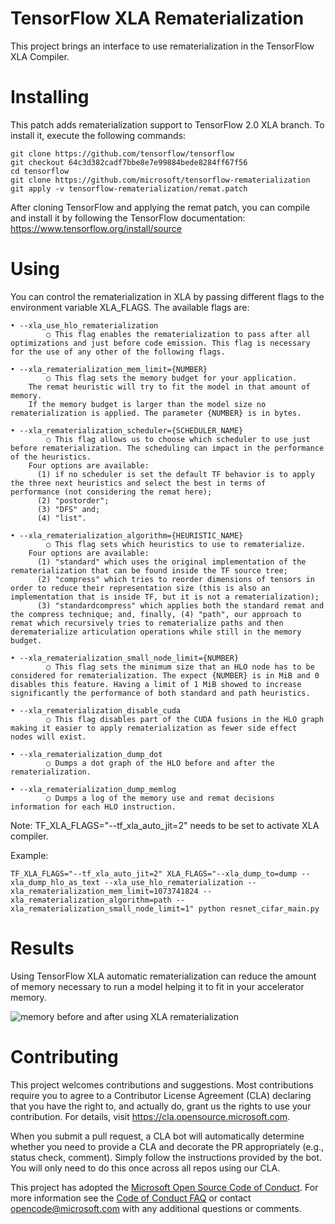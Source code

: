 # TensorFlow XLA Rematerialization

This project brings an interface to use rematerialization in the TensorFlow XLA Compiler.

# Installing

This patch adds rematerialization support to TensorFlow 2.0 XLA branch. To install it, execute the following commands:

```
git clone https://github.com/tensorflow/tensorflow
git checkout 64c3d382cadf7bbe8e7e99884bede8284ff67f56
cd tensorflow
git clone https://github.com/microsoft/tensorflow-rematerialization
git apply -v tensorflow-rematerialization/remat.patch
```

After cloning TensorFlow and applying the remat patch, you can compile and install it by following the TensorFlow documentation: https://www.tensorflow.org/install/source 

# Using

You can control the rematerialization in XLA by passing different flags to the environment variable XLA_FLAGS. The available flags are:

```
• --xla_use_hlo_rematerialization 
		○ This flag enables the rematerialization to pass after all optimizations and just before code emission. This flag is necessary for the use of any other of the following flags.
		
• --xla_rematerialization_mem_limit={NUMBER} 
		○ This flag sets the memory budget for your application. 
    The remat heuristic will try to fit the model in that amount of memory. 
    If the memory budget is larger than the model size no rematerialization is applied. The parameter {NUMBER} is in bytes.
		
• --xla_rematerialization_scheduler={SCHEDULER_NAME}
		○ This flag allows us to choose which scheduler to use just before rematerialization. The scheduling can impact in the performance of the heuristics. 
    Four options are available: 
      (1) if no scheduler is set the default TF behavior is to apply the three next heuristics and select the best in terms of    performance (not considering the remat here); 
      (2) "postorder"; 
      (3) "DFS" and; 
      (4) "list". 
		
• --xla_rematerialization_algorithm={HEURISTIC_NAME}
		○ This flag sets which heuristics to use to rematerialize. 
    Four options are available: 
      (1) "standard" which uses the original implementation of the rematerialization that can be found inside the TF source tree; 
      (2) "compress" which tries to reorder dimensions of tensors in order to reduce their representation size (this is also an implementation that is inside TF, but it is not a rematerialization); 
      (3) "standardcompress" which applies both the standard remat and the compress technique; and, finally, (4) "path", our approach to remat which recursively tries to rematerialize paths and then derematerialize articulation operations while still in the memory budget.
		
• --xla_rematerialization_small_node_limit={NUMBER}
		○ This flag sets the minimum size that an HLO node has to be considered for rematerialization. The expect {NUMBER} is in MiB and 0 disables this feature. Having a limit of 1 MiB showed to increase significantly the performance of both standard and path heuristics.
		
• --xla_rematerialization_disable_cuda
		○ This flag disables part of the CUDA fusions in the HLO graph making it easier to apply rematerialization as fewer side effect  nodes will exist.
    
• --xla_rematerialization_dump_dot
		○ Dumps a dot graph of the HLO before and after the rematerialization.
   
• --xla_rematerialization_dump_memlog
		○ Dumps a log of the memory use and remat decisions information for each HLO instruction.
 ```  

Note: TF_XLA_FLAGS="--tf_xla_auto_jit=2" needs to be set to activate XLA compiler.

Example: 

```
TF_XLA_FLAGS="--tf_xla_auto_jit=2" XLA_FLAGS="--xla_dump_to=dump --xla_dump_hlo_as_text --xla_use_hlo_rematerialization --xla_rematerialization_mem_limit=1073741824 --xla_rematerialization_algorithm=path --xla_rematerialization_small_node_limit=1" python resnet_cifar_main.py
```

# Results

Using TensorFlow XLA automatic rematerialization can reduce the amount of memory necessary to run a model helping it to fit in your accelerator memory.

![memory before and after using XLA rematerialization](https://raw.githubusercontent.com/microsoft/tensorflow-rematerialization/master/mem_remat.png?token=AAGIC227NYZFIQKQ3YIE3BS6AYHOI)


# Contributing

This project welcomes contributions and suggestions.  Most contributions require you to agree to a
Contributor License Agreement (CLA) declaring that you have the right to, and actually do, grant us
the rights to use your contribution. For details, visit https://cla.opensource.microsoft.com.

When you submit a pull request, a CLA bot will automatically determine whether you need to provide
a CLA and decorate the PR appropriately (e.g., status check, comment). Simply follow the instructions
provided by the bot. You will only need to do this once across all repos using our CLA.

This project has adopted the [Microsoft Open Source Code of Conduct](https://opensource.microsoft.com/codeofconduct/).
For more information see the [Code of Conduct FAQ](https://opensource.microsoft.com/codeofconduct/faq/) or
contact [opencode@microsoft.com](mailto:opencode@microsoft.com) with any additional questions or comments.
